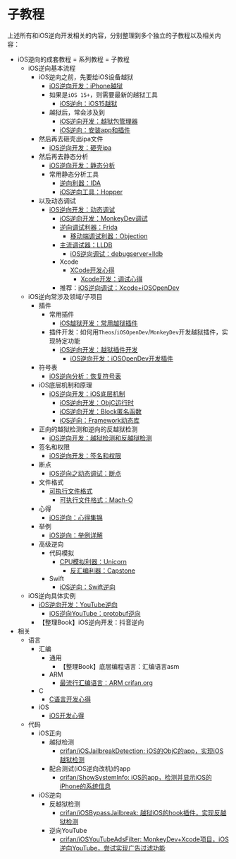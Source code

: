 # 子教程

上述所有和iOS逆向开发相关的内容，分别整理到多个独立的子教程以及相关内容：

* iOS逆向的成套教程 = 系列教程 = 子教程
  * iOS逆向基本流程
    * iOS逆向之前，先要给iOS设备越狱
      * [iOS逆向开发：iPhone越狱](https://book.crifan.org/books/ios_re_iphone_jailbreak/website/)
      * 如果是`iOS 15+`，则需要最新的越狱工具
        * [iOS逆向：iOS15越狱](https://book.crifan.org/books/ios_re_ios15_jailbreak/website/)
      * 越狱后，常会涉及到
        * [iOS逆向开发：越狱包管理器](https://book.crifan.org/books/ios_re_package_manager/website/)
        * [iOS逆向：安装app和插件](https://book.crifan.org/books/ios_re_install_app_tweak/website/)
    * 然后再去砸壳出ipa文件
      * [iOS逆向开发：砸壳ipa](https://book.crifan.org/books/ios_re_crack_shell_ipa/website/)
    * 然后再去静态分析
      * [iOS逆向开发：静态分析](https://book.crifan.org/books/ios_re_static_analysis/website/)
      * 常用静态分析工具
        * [逆向利器：IDA](https://book.crifan.org/books/reverse_tool_ida/website/)
        * [iOS逆向工具：Hopper](https://book.crifan.org/books/ios_re_tool_hopper/website/)
    * 以及动态调试
      * [iOS逆向开发：动态调试](https://book.crifan.org/books/ios_re_dynamic_debug/website/)
        * [iOS逆向开发：MonkeyDev调试](https://book.crifan.org/books/ios_re_monkeydev_debug/website/)
        * [逆向调试利器：Frida](https://book.crifan.org/books/reverse_debug_frida/website/)
          * [移动端调试利器：Objection](https://book.crifan.org/books/mobile_reverse_debug_objection/website/)
        * [主流调试器：LLDB](https://book.crifan.org/books/popular_debugger_lldb/website/)
          * [iOS逆向调试：debugserver+lldb](https://book.crifan.org/books/ios_re_debug_debugserver_lldb/website)
        * Xcode
          * [XCode开发心得](https://book.crifan.org/books/xcode_dev_summary/website/)         
            * [Xcode开发：调试心得](http://book.crifan.org/books/xcode_dev_debug_summary/website/)
        * 推荐：[iOS逆向调试：Xcode+iOSOpenDev](https://book.crifan.org/books/ios_re_debug_xcode_iosopendev/website/)
  * iOS逆向常涉及领域/子项目
    * 插件
      * 常用插件
        * [iOS越狱开发：常用越狱插件](https://book.crifan.org/books/ios_re_common_tweak/website)
      * 插件开发：如何用`Theos`/`iOSOpenDev`/`MonkeyDev`开发越狱插件，实现特定功能
        * [iOS逆向开发：越狱插件开发](https://book.crifan.org/books/ios_re_jailbreak_tweak/website/)
          * [iOS逆向开发：iOSOpenDev开发插件](https://book.crifan.org/books/ios_re_iosopendev_tweak/website/)
    * 符号表
      * [iOS逆向分析：恢复符号表](https://book.crifan.org/books/ios_re_restore_symbol/website)
    * iOS底层机制和原理
      * [iOS逆向开发：iOS底层机制](https://book.crifan.org/books/ios_re_ios_internal/website/)
        * [iOS逆向开发：ObjC运行时](https://book.crifan.org/books/ios_re_objc_runtime/website/)
        * [iOS逆向开发：Block匿名函数](https://book.crifan.org/books/ios_re_objc_block/website/)
        * [iOS逆向：Framework动态库](https://book.crifan.org/books/ios_re_framework_dylib/website/)
    * 正向的越狱检测和逆向的反越狱检测
      * [iOS逆向开发：越狱检测和反越狱检测](https://book.crifan.org/books/ios_re_jb_detection/website/)
    * 签名和权限
      * [iOS逆向开发：签名和权限](https://book.crifan.org/books/ios_re_codesign_ent/website/)
    * 断点
      * [iOS逆向之动态调试：断点](https://book.crifan.org/books/ios_re_debug_breakpoint/website/)
    * 文件格式
      * [可执行文件格式](https://book.crifan.org/books/executable_file_format/website/)
        * [可执行文件格式：Mach-O](https://book.crifan.org/books/exec_file_format_macho/website/)
    * 心得
      * [iOS逆向：心得集锦](https://book.crifan.org/books/ios_re_experience_collection/website)
    * 举例
      * [iOS逆向：举例详解](https://book.crifan.org/books/ios_re_detail_example/website)
    * 高级逆向
      * 代码模拟
        * [CPU模拟利器：Unicorn](https://book.crifan.org/books/cpu_emulator_unicorn/website/)
          * [反汇编利器：Capstone](https://book.crifan.org/books/ultimate_disassembler_capstone/website/)
      * Swift
        * [iOS逆向：Swift逆向](https://book.crifan.org/books/ios_re_swift_reverse/website)
  * iOS逆向具体实例
    * [iOS逆向开发：YouTube逆向](https://book.crifan.org/books/ios_re_youtube_reverse/website/)
      * [iOS逆向YouTube：protobuf逆向](https://book.crifan.org/books/ios_re_protobuf_reverse/website/)
    * 【整理Book】iOS逆向开发：抖音逆向
* 相关
  * 语言
    * 汇编
      * 通用
        * 【整理Book】底层编程语言：汇编语言asm
      * ARM
        * [最流行汇编语言：ARM crifan.org](https://book.crifan.org/books/popular_assembly_arm/website/)
    * C
      * [C语言开发心得](https://book.crifan.org/books/c_lang_dev_summary/website/)
    * iOS
      * [iOS开发心得](https://book.crifan.org/books/ios_dev_summary/website/)
  * 代码
    * iOS正向
      * 越狱检测
        * [crifan/iOSJailbreakDetection: iOS的ObjC的app，实现iOS越狱检测](https://github.com/crifan/iOSJailbreakDetection)
      * 配合测试(iOS逆向改机)的app
        * [crifan/ShowSystemInfo: iOS的app，检测并显示iOS的iPhone的系统信息](https://github.com/crifan/ShowSystemInfo)
    * iOS逆向
      * 反越狱检测
        * [crifan/iOSBypassJailbreak: 越狱iOS的hook插件，实现反越狱检测](https://github.com/crifan/iOSBypassJailbreak)
      * 逆向YouTube
        * [crifan/iOSYouTubeAdsFilter: MonkeyDev+Xcode项目，iOS逆向YouTube，尝试实现广告过滤功能](https://github.com/crifan/iOSYouTubeAdsFilter)
